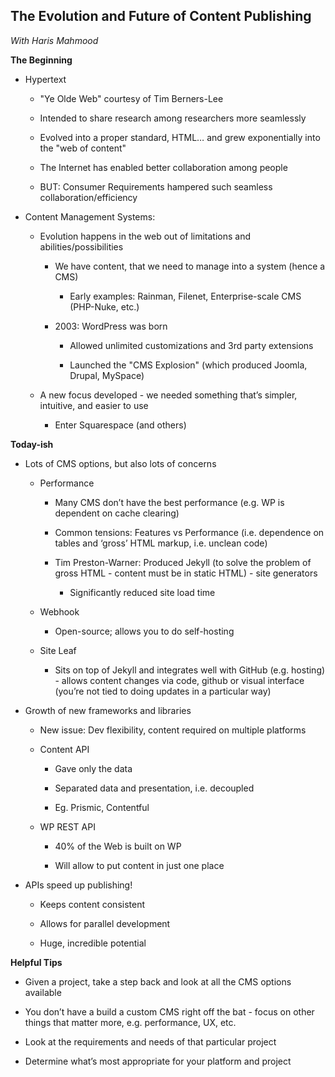 **The Evolution and Future of Content Publishing**
-----------------------------------------------------------
*With Haris Mahmood*

**The Beginning**

* Hypertext

    * "Ye Olde Web" courtesy of Tim Berners-Lee

    * Intended to share research among researchers more seamlessly

    * Evolved into a proper standard, HTML… and grew exponentially into the "web of content"

    * The Internet has enabled better collaboration among people

    * BUT: Consumer Requirements hampered such seamless collaboration/efficiency

* Content Management Systems:

    * Evolution happens in the web out of limitations and abilities/possibilities

        * We have content, that we need to manage into a system (hence a CMS)

            * Early examples: Rainman, Filenet, Enterprise-scale CMS (PHP-Nuke, etc.)

        * 2003: WordPress was born

            * Allowed unlimited customizations and 3rd party extensions

            * Launched the "CMS Explosion" (which produced Joomla, Drupal, MySpace)

    * A new focus developed - we needed something that’s simpler, intuitive, and easier to use

        * Enter Squarespace (and others) 

**Today-ish**

* Lots of CMS options, but also lots of concerns

    * Performance

        * Many CMS don’t have the best performance (e.g. WP is dependent on cache clearing)

        * Common tensions: Features vs Performance (i.e. dependence on tables and ‘gross’ HTML markup, i.e. unclean code)

        * Tim Preston-Warner: Produced Jekyll (to solve the problem of gross HTML - content must be in static HTML) - site generators

            * Significantly reduced site load time

    * Webhook

        * Open-source; allows you to do self-hosting

    * Site Leaf

        * Sits on top of Jekyll and integrates well with GitHub (e.g. hosting) - allows content changes via code, github or visual interface (you’re not tied to doing updates in a particular way)

* Growth of new frameworks and libraries

    * New issue: Dev flexibility, content required on multiple platforms

    * Content API

        * Gave only the data

        * Separated data and presentation, i.e. decoupled

        * Eg. Prismic, Contentful

    * WP REST API

        * 40% of the Web is built on WP

        * Will allow to put content in just one place

* APIs speed up publishing!

    * Keeps content consistent

    * Allows for parallel development

    * Huge, incredible potential

**Helpful Tips**

* Given a project, take a step back and look at all the CMS options available

* You don’t have a build a custom CMS right off the bat - focus on other things that matter more, e.g. performance, UX, etc.

* Look at the requirements and needs of that particular project

* Determine what’s most appropriate for your platform and project

